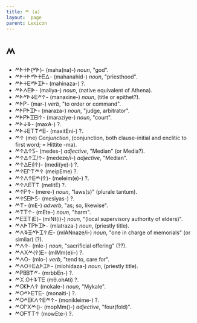 ```yaml
---
title: 𐊎 (a)
layout:  page
parent: Lexicon
---
```




# 𐊎


- 𐊎𐊀𐊛𐊀(𐊏𐊀)- (maha(na)-) *noun*, "god".
- 𐊎𐊀𐊛𐊀𐊏𐊀𐊛𐊆𐊅- (mahanahid-) *noun*, "priesthood".
- 𐊎𐊀𐊛𐊆𐊏𐊀𐊈𐊀- (mahinaza-) ?.
- 𐊎𐊀𐊍𐊆𐊊𐊀- (maliya-) *noun*, (native equivalent of Athena).
- 𐊎𐊀𐊏𐊀𐊜𐊆𐊏𐊁- (manaxine-) *noun*, (title or epithet?).
- 𐊎𐊀𐊕- (mar-) *verb*, "to order or command".
- 𐊎𐊀𐊕𐊀𐊈𐊀- (maraza-) *noun*, "judge, arbitrator".
- 𐊎𐊀𐊕𐊀𐊈𐊆𐊊𐊁- (maraziye-) *noun*, "court".
- 𐊎𐊀𐊜𐊙- (maxA-) ?.
- 𐊎𐊀𐊜𐊆𐊗𐊚𐊏𐊆- (maxitEni-) ?.
- 𐊎𐊁 (me) *Conjunction*, (conjunction, both clause-initial and enclitic to first word; = Hittite -ma).
- 𐊎𐊁𐊅𐊁𐊖- (medes-) *adjective*, "Median" (or Media?).
- 𐊎𐊁𐊅𐊁𐊈/𐊁- (medeze/i-) *adjective*, "Median".
- 𐊎𐊁𐊅𐊆(𐊊𐊁)- (medi(ye)-) ?.
- 𐊎𐊁𐊆𐊓𐊚𐊎𐊁 (meipEme) ?.
- 𐊎𐊁𐊍𐊁𐊆𐊎(𐊁)- (meleim(e)-) ?.
- 𐊎𐊁𐊍𐊆𐊗𐊚 (melitE) ?.
- 𐊎𐊁𐊕𐊁- (mere-) *noun*, "laws(s)" (plurale tantum).
- 𐊎𐊁𐊖𐊆𐊊𐊀𐊖- (mesiyas-) ?.
- 𐊎𐊚- (mE-) *adverb*, "as; so, likewise".
- 𐊎𐊚𐊗𐊁- (mEte-) *noun*, "harm".
- 𐊎𐊆𐊑𐊗(𐊆)- (miNt(i)-) *noun*, "(local supervisory authority of elders)".
- 𐊎𐊍𐊀𐊗𐊕𐊀𐊈𐊀- (mlatraza-) *noun*, (priestly title).
- 𐊎𐊍𐊙𐊑𐊏𐊀𐊈𐊁/𐊆- (mlANnaze/i-) *noun*, "one in charge of memorials" (or similar) (?).
- 𐊎𐊍𐊁- (mle-) *noun*, "sacrificial offering" (??).
- 𐊎𐊍𐊐𐊎(𐊁)𐊆- (mlMm(e)i-) ?.
- 𐊎𐊍𐊒- (mlo-) *verb*, "tend to, care for".
- 𐊎𐊍𐊒𐊛𐊆𐊅𐊀𐊈𐊀- (mlohidaza-) *noun*, (priestly title).
- 𐊎𐊕𐊂𐊂𐊚𐊏- (mrbbEn-) ?.
- 𐊎𐊉.𐊒𐊛𐊙𐊗𐊆 (mθ.ohAti) ?.
- 𐊎𐊒𐊋𐊀𐊍𐊁 (mokale-) *noun*, "Mykale".
- 𐊎𐊒𐊏𐊀𐊆𐊗𐊆- (monaiti-) ?.
- 𐊎𐊒𐊏𐊆𐊋𐊍𐊁𐊆𐊎𐊁- (monikleime-) ?.
- 𐊎𐊒𐊓𐊐𐊎()- (mopMm()-) *adjective*, "four(fold)".
- 𐊎𐊒𐊇𐊚𐊗𐊁 (mowEte-) ?.